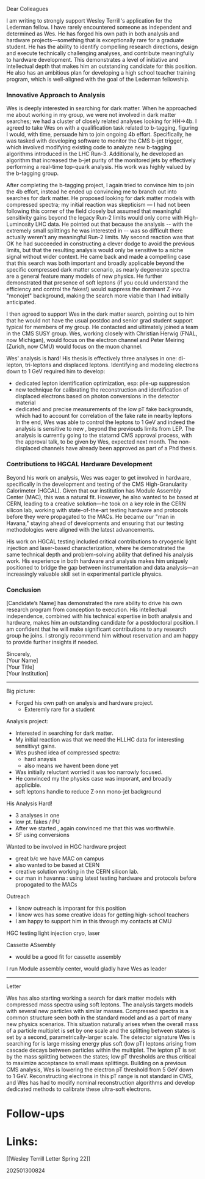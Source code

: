 Dear Colleagues  

I am writing to strongly support Wesley Terrill's application for the Lederman fellow. I have rarely encountered someone as independent and determined as Wes. He has forged his own path in both analysis and hardware projects—something that is exceptionally rare for a graduate student. He has the ability to identify compelling research directions, design and execute technically challenging analyses, and contribute meaningfully to hardware development.  This demonstrates a level of initiative and intellectual depth that makes him an outstanding candidate for this position. He also has an ambitious plan for developing a high school teacher training program, which is well-aligned with the goal of the Lederman fellowship.  

### **Innovative Approach to Analysis**


Wes is deeply interested in searching for dark matter. When he approached me about working in my group, we were not involved in dark matter searches; we had a cluster of closely related analyses looking for HH->4b.  I agreed to take Wes on with a qualification task related to b-tagging, figuring I would, with time, persuade him to join ongoing 4b effort.   Specifically, he was tasked with developing software to monitor the CMS b-jet trigger, which involved modifying existing code to analyze new b-tagging algorithms introduced in the LHC Run-3. Additionally, he developed an algorithm that increased the b-jet purity of the monitored jets by effectively performing a real-time top-quark analysis. His work was highly valued by the b-tagging group. 


After completing the b-tagging project, I again tried to convince him to join the 4b effort, instead he ended up convincing me to branch out into searches for dark matter. He proposed looking for dark matter models with compressed spectra; my initial reaction was skepticism — I had not been following this corner of the field closely but assumed that meaningful sensitivity gains beyond the legacy Run-2 limits would only come with High-Luminosity LHC data. He pointed out that because the analysis -- with the extremely small splittings he was interested in -- was so difficult there actually weren't any meaningful Run-2 limits. My second reaction was that OK he had succeeded in constructing a clever dodge to avoid the previous limits, but that the resulting analysis would only be sensitive to a niche signal without wider context. He came back and made a compelling case that this search was both important and broadly applicable beyond the specific compressed dark matter scenario, as nearly degenerate spectra are a general feature many models of new physics.  He further demonstrated that presence of soft leptons (if you could understand the efficiency and control the fakes!) would suppress the dominant Z→νν "monojet" background, making the search more viable than I had initially anticipated. 

I then agreed to support Wes in the dark matter search, pointing out to him that he would not have the usual postdoc and senior grad student support typical for members of my group. He contacted and ultimately joined a team in the CMS SUSY group. Wes, working closely with Christian Herwig (FNAL, now Michigan),  would focus on the electron channel and Peter Meiring  (Zurich, now CMU) would focus on the muon channel.  

Wes' analysis is hard! His thesis is effectively three analyses in one: di-lepton, tri-leptons and displaced leptons. Identifying and modeling electrons down to 1 GeV required him to develop:
- dedicated lepton identification optimization, esp: pile-up suppression
- new technique for calibrating the reconstruction and identification of displaced electrons based on photon conversions in the detector material
- dedicated and precise measurements of the low pT fake backgrounds, which had to account for correlation of the fake rate in nearby leptons  
In the end, Wes was able to control the leptons to 1 GeV and indeed the analysis is sensitive to new , beyond the previouds limits from LEP. The analysis is currently going to the statarnd CMS approval process, with the approval talk, to be given by Wes, expected next month. The non-displaced channels have already been approved as part of a Phd thesis. 

### **Contributions to HGCAL Hardware Development**

Beyond his work on analysis, Wes was eager to get involved in hardware, specifically in the development and testing of the CMS High-Granularity Calorimeter (HGCAL). Given that our institution has Module Assembly Center (MAC), this was a natural fit. However, he also wanted to be based at CERN, leading to a creative solution—he took on a key role in the CERN silicon lab, working with state-of-the-art testing hardware and protocols before they were propagated to the MACs. He became our "man in Havana," staying ahead of developments and ensuring that our testing methodologies were aligned with the latest advancements.

His work on HGCAL testing included critical contributions to cryogenic light injection and laser-based characterization, where he demonstrated the same technical depth and problem-solving ability that defined his analysis work. His experience in both hardware and analysis makes him uniquely positioned to bridge the gap between instrumentation and data analysis—an increasingly valuable skill set in experimental particle physics.

### **Conclusion**

[Candidate’s Name] has demonstrated the rare ability to drive his own research program from conception to execution. His intellectual independence, combined with his technical expertise in both analysis and hardware, makes him an outstanding candidate for a postdoctoral position. I am confident that he will make significant contributions to any research group he joins. I strongly recommend him without reservation and am happy to provide further insights if needed.

Sincerely,  
[Your Name]  
[Your Title]  
[Your Institution]

---



Big picture: 
- Forged his own path on analysis and hardware project. 
	- Exteremly rare for a student


Analysis project:
- Interested in searching for dark matter.
- My initial reaction was that we need the HLLHC data for interesting sensitivyt gains.
- Wes pushed idea of compressed spectra: 
	- hard anaysis 
	- also means we havent been done yet
- Was initially reluctant worried it was too narrowly focused. 
- He convinced my the physics case was imporant, and broadly applicible.
- soft leptons handle to reduce Z->nn mono-jet background 

His Analysis Hard!
- 3 analyses in one
- low pt. fakes / PU
- After we started , again convinced me that this was worthwhile. 
- SF using conversions

Wanted to be involved in HGC hardware project 
- great b/c we have MAC on campus 
- also wanted to be based at CERN
- creative solution working in the CERN silicon lab. 
- our man in havanna : using latest testing hardware and protocols before propogated to the MACs

Outreach
- I know outreach is imporant for this position
- I know wes has some creative ideas for getting high-school teachers 
- I am happy to support him in this through my contacts at CMU

HGC testing light injection cryo, laser

Cassette ASsembly
- would be a good fit for cassette assembly 

I run Module assembly center, 
would gladly have Wes as leader

--- 
Letter

Wes has also starting working a search for dark matter models with compressed mass spectra using soft leptons.
The analysis targets models with several new particles with similar masses.
Compressed spectra is a common structure seen both in the standard model and as a part of many new physics scenarios.
This situation naturally arises when the overall mass of a particle multiplet is set by one scale and the splitting between states is set by a second, parametrically-larger scale. 
The detector signature Wes is searching for is large missing energy plus soft (low pT) leptons arising from cascade decays between particles within the multiplet. 
The lepton pT is set by the mass splitting between the states; low pT thresholds are thus critical to maximize acceptance to small mass splittings.
Building on a previous CMS analysis, Wes is lowering the electron pT threshold from 5 GeV down to 1 GeV. 
Reconstructing electrons in this pT range is not standard in CMS,  and Wes has had to modify nominal reconstruction algorithms and develop dedicated methods to calibrate these ultra-soft electrons.


# Follow-ups


# Links: 
[[Wesley Terrill Letter Spring 22]]



202501300824
